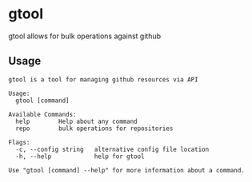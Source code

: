 # gtool

gtool allows for bulk operations against github

## Usage

```
gtool is a tool for managing github resources via API

Usage:
  gtool [command]

Available Commands:
  help        Help about any command
  repo        bulk operations for repositories

Flags:
  -c, --config string   alternative config file location
  -h, --help            help for gtool

Use "gtool [command] --help" for more information about a command.
```